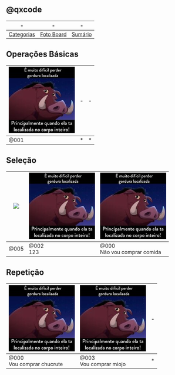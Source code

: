 ## @qxcode
-|-|-
-|-|-
[Categorias](categorias.md#qxcode) | [Foto Board](view.md#qxcode) |  [Sumário](summary.md#qxcode)


## Operações Básicas

[![](base/.thumb/001/Readme.jpg)](base/001/Readme.md#-01_ope--empty)|-|-
-|-|-
@001<br>|*|*



## Seleção

[![](https://placekitten.com/320/181)](base/005/Readme.md#-02_sel--empty-empty)|[![](base/.thumb/002/Readme.jpg)](base/002/Readme.md#-02_sel-123-sdf-empty)|[![](base/.thumb/000/Readme.jpg)](base/000/Readme.md#-02_sel-não-vou-comprar-comida-empty)
-|-|-
@005<br>|@002<br>123|@000<br>Não vou comprar comida



## Repetição

[![](base/.thumb/000/01.jpg)](base/000/01.md#-03_rep-vou-comprar-chucrute)|[![](base/.thumb/003/Readme.jpg)](base/003/Readme.md#-03_rep-vou-comida-comprar-miojo)|-
-|-|-
@000<br>Vou comprar chucrute|@003<br>Vou comprar miojo|*


